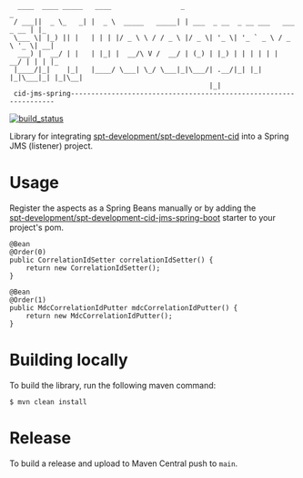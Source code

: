 ````
  ____  ____ _____   ____                 _                                  _   
 / ___||  _ \_   _| |  _ \  _____   _____| | ___  _ __  _ __ ___   ___ _ __ | |_ 
 \___ \| |_) || |   | | | |/ _ \ \ / / _ \ |/ _ \| '_ \| '_ ` _ \ / _ \ '_ \| __|
  ___) |  __/ | |   | |_| |  __/\ V /  __/ | (_) | |_) | | | | | |  __/ | | | |_ 
 |____/|_|    |_|   |____/ \___| \_/ \___|_|\___/| .__/|_| |_| |_|\___|_| |_|\__|
                                                 |_|                                           
 cid-jms-spring------------------------------------------------------------------
````

[![build_status](https://github.com/spt-development/spt-development-cid-jms-spring/actions/workflows/build.yml/badge.svg)](https://github.com/spt-development/spt-development-cid-jms-spring/actions)

Library for integrating [spt-development/spt-development-cid](https://github.com/spt-development/spt-development-cid)
into a Spring JMS (listener) project.

Usage
=====

Register the aspects as a Spring Beans manually or by adding the  
[spt-development/spt-development-cid-jms-spring-boot](https://github.com/spt-development/spt-development-cid-jms-spring-boot)
starter to your project's pom.

    @Bean
    @Order(0)
    public CorrelationIdSetter correlationIdSetter() {
        return new CorrelationIdSetter();
    }

    @Bean
    @Order(1)
    public MdcCorrelationIdPutter mdcCorrelationIdPutter() {
        return new MdcCorrelationIdPutter();
    }

Building locally
================

To build the library, run the following maven command:

    $ mvn clean install

Release
=======

To build a release and upload to Maven Central push to `main`.